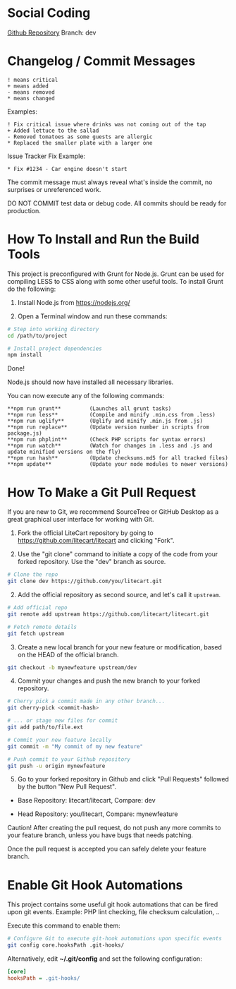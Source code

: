 # Social Coding

  [Github Repository](https://www.github.com/litecart/litecart)
  Branch: dev


# Changelog / Commit Messages

    ! means critical
    + means added
    - means removed
    * means changed

  Examples:

    ! Fix critical issue where drinks was not coming out of the tap
    + Added lettuce to the sallad
    - Removed tomatoes as some guests are allergic
    * Replaced the smaller plate with a larger one

  Issue Tracker Fix Example:

    * Fix #1234 - Car engine doesn't start

  The commit message must always reveal what's inside the commit, no surprises or unreferenced work.

  DO NOT COMMIT test data or debug code. All commits should be ready for production.


# How To Install and Run the Build Tools

This project is preconfigured with Grunt for Node.js. Grunt can be used for compiling LESS to CSS along with some other useful tools.
To install Grunt do the following:

1. Install Node.js from https://nodejs.org/

2. Open a Terminal window and run these commands:

```bash
# Step into working directory
cd /path/to/project

# Install project dependencies
npm install
```

Done!

Node.js should now have installed all necessary libraries.

You can now execute any of the following commands:

    **npm run grunt**         (Launches all grunt tasks)
    **npm run less**          (Compile and minify .min.css from .less)
    **npm run uglify**        (Uglify and minify .min.js from .js)
    **npm run replace**       (Update version number in scripts from package.js)
    **npm run phplint**       (Check PHP scripts for syntax errors)
    **npm run watch**         (Watch for changes in .less and .js and update minified versions on the fly)
    **npm run hash**          (Update checksums.md5 for all tracked files)
    **npm update**            (Update your node modules to newer versions)


# How To Make a Git Pull Request

If you are new to Git, we recommend SourceTree or GitHub Desktop as a great graphical user interface for working with Git.

1. Fork the official LiteCart repository by going to https://github.com/litecart/litecart and clicking "Fork".

2. Use the "git clone" command to initiate a copy of the code from your forked repository. Use the "dev" branch as source.

```bash
# Clone the repo
git clone dev https://github.com/you/litecart.git
```

2. Add the official repository as second source, and let's call it `upstream`.

```bash
# Add official repo
git remote add upstream https://github.com/litecart/litecart.git

# Fetch remote details
git fetch upstream
```

3. Create a new local branch for your new feature or modification, based on the HEAD of the official branch.

```bash
git checkout -b mynewfeature upstream/dev
```

4. Commit your changes and push the new branch to your forked repository.

```bash
# Cherry pick a commit made in any other branch...
git cherry-pick <commit-hash>

# ... or stage new files for commit
git add path/to/file.ext

# Commit your new feature locally
git commit -m "My commit of my new feature"

# Push commit to your Github repository
git push -u origin mynewfeature
```

5. Go to your forked repository in Github and click "Pull Requests" followed by the button "New Pull Request".

  * Base Repository: litecart/litecart, Compare: dev

  * Head Repository: you/litecart, Compare: mynewfeature

Caution! After creating the pull request, do not push any more commits to your feature branch, unless you have bugs that needs patching.

Once the pull request is accepted you can safely delete your feature branch.


# Enable Git Hook Automations

This project contains some useful git hook automations that can be fired upon git events.
Example: PHP lint checking, file checksum calculation, ..

Execute this command to enable them:

```bash
# Configure Git to execute git-hook automations upon specific events
git config core.hooksPath .git-hooks/
```

Alternatively, edit **~/.git/config** and set the following configuration:

```ini
[core]
hooksPath = .git-hooks/
```
